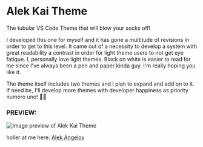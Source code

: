 
# Alek Kai Theme
The tubular VS Code Theme that will blow your socks off!  
  
I developed this one for myself and it has gone a multitude of revisions in order to get to this level. It came out of a necessity to develop a system with great readability a contrast in order for light theme users to not get eye fatique. I, personally love light themes. Black on white is easier to read for me since I've always been a pen and paper kinda guy. I'm really hoping you like it.  
  
The theme itself includes two themes and I plan to expand and add on to it. If need be, I'll develop more  themes with developer happiness as priority numero uno! 🙏😎 

### PREVIEW:
![Image preview of Alek Kai Theme](https://i.imgur.com/QHkwZff.jpg)

holler at me here: [Alek Angelov](http://alekangelov.com) 